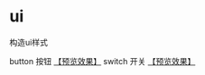# ui
构造ui样式

button 按钮 [【预览效果】](https://itagn.github.io/ui/button/)
switch 开关 [【预览效果】](https://itagn.github.io/ui/switch/)